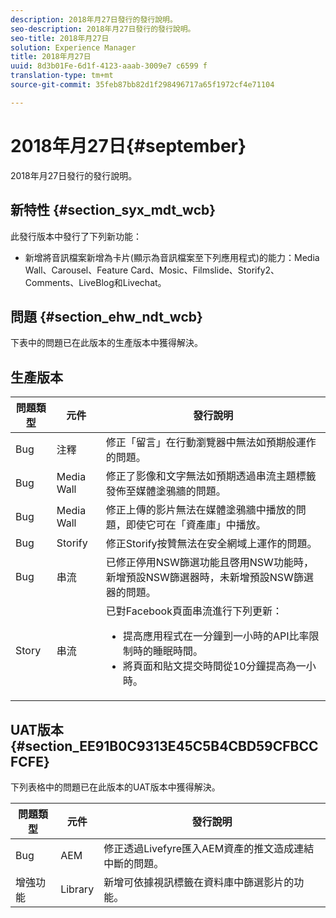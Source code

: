 ```yaml
---
description: 2018年月27日發行的發行說明。
seo-description: 2018年月27日發行的發行說明。
seo-title: 2018年月27日
solution: Experience Manager
title: 2018年月27日
uuid: 8d3b01Fe-6d1f-4123-aaab-3009e7 c6599 f
translation-type: tm+mt
source-git-commit: 35feb87bb82d1f298496717a65f1972cf4e71104

---
```



# 2018年月27日{#september}

2018年月27日發行的發行說明。

## 新特性 {#section_syx_mdt_wcb}

此發行版本中發行了下列新功能：

* 新增將音訊檔案新增為卡片(顯示為音訊檔案至下列應用程式)的能力：Media Wall、Carousel、Feature Card、Mosic、Filmslide、Storify2、Comments、LiveBlog和Livechat。

## 問題 {#section_ehw_ndt_wcb}

下表中的問題已在此版本的生產版本中獲得解決。

## 生產版本

| 問題類型 | 元件 | 發行說明 |
|--- |--- |--- |
| Bug | 注釋 | 修正「留言」在行動瀏覽器中無法如預期般運作的問題。 |
| Bug | Media Wall | 修正了影像和文字無法如預期透過串流主題標籤發佈至媒體塗鴉牆的問題。 |
| Bug | Media Wall | 修正上傳的影片無法在媒體塗鴉牆中播放的問題，即使它可在「資產庫」中播放。 |
| Bug | Storify | 修正Storify按贊無法在安全網域上運作的問題。 |
| Bug | 串流 | 已修正停用NSW篩選功能且啓用NSW功能時，新增預設NSW篩選器時，未新增預設NSW篩選器的問題。 |
| Story | 串流 | 已對Facebook頁面串流進行下列更新： </br><ul><li>提高應用程式在一分鐘到一小時的API比率限制時的睡眠時間。 </li><li>將頁面和貼文提交時間從10分鐘提高為一小時。</li></ul> |


## UAT版本 {#section_EE91B0C9313E45C5B4CBD59CFBCCFCFE}

下列表格中的問題已在此版本的UAT版本中獲得解決。

| **問題類型** | **元件** | **發行說明** |
|---|---|---|
| Bug | AEM | 修正透過Livefyre匯入AEM資產的推文造成連結中斷的問題。 |
| 增強功能 | Library | 新增可依據視訊標籤在資料庫中篩選影片的功能。 |

